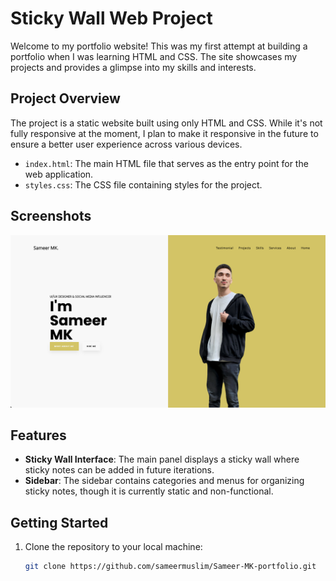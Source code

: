 # Sticky Wall Web Project

Welcome to my portfolio website! This was my first attempt at building a portfolio when I was learning HTML and CSS. The site showcases my projects and provides a glimpse into my skills and interests.

## Project Overview

The project is a static website built using only HTML and CSS. While it's not fully responsive at the moment, I plan to make it responsive in the future to ensure a better user experience across various devices.

- `index.html`: The main HTML file that serves as the entry point for the web application.
- `styles.css`: The CSS file containing styles for the project.

## Screenshots

![Screenshot 1](images/Screenshot1.png)

## Features

- **Sticky Wall Interface**: The main panel displays a sticky wall where sticky notes can be added in future iterations.
- **Sidebar**: The sidebar contains categories and menus for organizing sticky notes, though it is currently static and non-functional.

## Getting Started

1. Clone the repository to your local machine:

   ```bash
   git clone https://github.com/sameermuslim/Sameer-MK-portfolio.git
   ```

